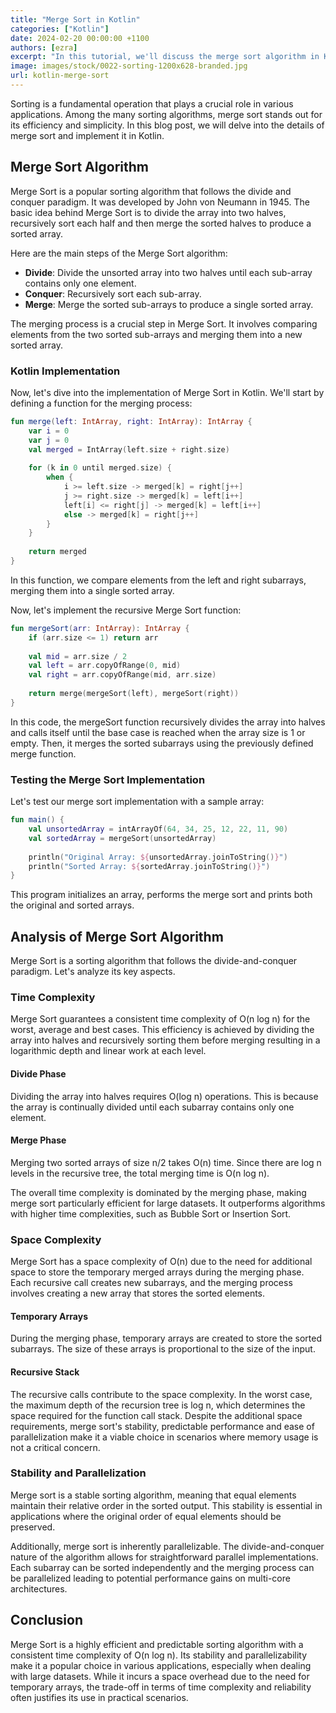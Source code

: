 ```yaml
---
title: "Merge Sort in Kotlin"
categories: ["Kotlin"]
date: 2024-02-20 00:00:00 +1100 
authors: [ezra]
excerpt: "In this tutorial, we'll discuss the merge sort algorithm in Kotlin."
image: images/stock/0022-sorting-1200x628-branded.jpg
url: kotlin-merge-sort
---
```


Sorting is a fundamental operation that plays a crucial role in various applications. Among the many sorting algorithms, merge sort stands out for its efficiency and simplicity. In this blog post, we will delve into the details of merge sort and implement it in Kotlin.

## Merge Sort Algorithm
Merge Sort is a popular sorting algorithm that follows the divide and conquer paradigm. It was developed by John von Neumann in 1945. The basic idea behind Merge Sort is to divide the array into two halves, recursively sort each half and then merge the sorted halves to produce a sorted array.

Here are the main steps of the Merge Sort algorithm:

- **Divide**: Divide the unsorted array into two halves until each sub-array contains only one element.
- **Conquer**: Recursively sort each sub-array.
- **Merge**: Merge the sorted sub-arrays to produce a single sorted array.

The merging process is a crucial step in Merge Sort. It involves comparing elements from the two sorted sub-arrays and merging them into a new sorted array.

### Kotlin Implementation
Now, let's dive into the implementation of Merge Sort in Kotlin. We'll start by defining a function for the merging process:

```kotlin
fun merge(left: IntArray, right: IntArray): IntArray {
    var i = 0
    var j = 0
    val merged = IntArray(left.size + right.size)
    
    for (k in 0 until merged.size) {
        when {
            i >= left.size -> merged[k] = right[j++]
            j >= right.size -> merged[k] = left[i++]
            left[i] <= right[j] -> merged[k] = left[i++]
            else -> merged[k] = right[j++]
        }
    }
    
    return merged
}
```
In this function, we compare elements from the left and right subarrays, merging them into a single sorted array.

Now, let's implement the recursive Merge Sort function:

```kotlin
fun mergeSort(arr: IntArray): IntArray {
    if (arr.size <= 1) return arr
    
    val mid = arr.size / 2
    val left = arr.copyOfRange(0, mid)
    val right = arr.copyOfRange(mid, arr.size)
    
    return merge(mergeSort(left), mergeSort(right))
}
```

In this code, the mergeSort function recursively divides the array into halves and calls itself until the base case is reached when the array size is 1 or empty. Then, it merges the sorted subarrays using the previously defined merge function.

### Testing the Merge Sort Implementation
Let's test our merge sort implementation with a sample array:
```kotlin
fun main() {
    val unsortedArray = intArrayOf(64, 34, 25, 12, 22, 11, 90)
    val sortedArray = mergeSort(unsortedArray)
    
    println("Original Array: ${unsortedArray.joinToString()}")
    println("Sorted Array: ${sortedArray.joinToString()}")
}
```
This program initializes an array, performs the merge sort and prints both the original and sorted arrays.

## Analysis of Merge Sort Algorithm
Merge Sort is a sorting algorithm that follows the divide-and-conquer paradigm. Let's analyze its key aspects.

### Time Complexity
Merge Sort guarantees a consistent time complexity of O(n log n) for the worst, average and best cases. This efficiency is achieved by dividing the array into halves and recursively sorting them before merging resulting in a logarithmic depth and linear work at each level.

#### Divide Phase
Dividing the array into halves requires O(log n) operations. This is because the array is continually divided until each subarray contains only one element.

#### Merge Phase
Merging two sorted arrays of size n/2 takes O(n) time. Since there are log n levels in the recursive tree, the total merging time is O(n log n).

The overall time complexity is dominated by the merging phase, making merge sort particularly efficient for large datasets. It outperforms algorithms with higher time complexities, such as Bubble Sort or Insertion Sort.

### Space Complexity
Merge Sort has a space complexity of O(n) due to the need for additional space to store the temporary merged arrays during the merging phase. Each recursive call creates new subarrays, and the merging process involves creating a new array that stores the sorted elements.

#### Temporary Arrays

During the merging phase, temporary arrays are created to store the sorted subarrays. The size of these arrays is proportional to the size of the input.

#### Recursive Stack

The recursive calls contribute to the space complexity. In the worst case, the maximum depth of the recursion tree is log n, which determines the space required for the function call stack.
Despite the additional space requirements, merge sort's stability, predictable performance and ease of parallelization make it a viable choice in scenarios where memory usage is not a critical concern.

### Stability and Parallelization
Merge sort is a stable sorting algorithm, meaning that equal elements maintain their relative order in the sorted output. This stability is essential in applications where the original order of equal elements should be preserved.

Additionally, merge sort is inherently parallelizable. The divide-and-conquer nature of the algorithm allows for straightforward parallel implementations. Each subarray can be sorted independently and the merging process can be parallelized leading to potential performance gains on multi-core architectures.

## Conclusion
Merge Sort is a highly efficient and predictable sorting algorithm with a consistent time complexity of O(n log n). Its stability and parallelizability make it a popular choice in various applications, especially when dealing with large datasets. While it incurs a space overhead due to the need for temporary arrays, the trade-off in terms of time complexity and reliability often justifies its use in practical scenarios. 
